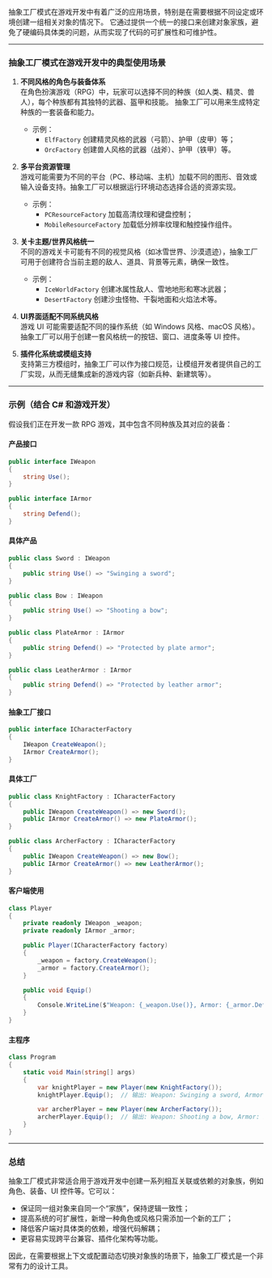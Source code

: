 抽象工厂模式在游戏开发中有着广泛的应用场景，特别是在需要根据不同设定或环境创建一组相关对象的情况下。
它通过提供一个统一的接口来创建对象家族，避免了硬编码具体类的问题，从而实现了代码的可扩展性和可维护性。

---

### 抽象工厂模式在游戏开发中的典型使用场景

1. **不同风格的角色与装备体系**  
   在角色扮演游戏（RPG）中，玩家可以选择不同的种族（如人类、精灵、兽人），每个种族都有其独特的武器、盔甲和技能。
   抽象工厂可以用来生成特定种族的一套装备和能力。
    - 示例：
        - `ElfFactory` 创建精灵风格的武器（弓箭）、护甲（皮甲）等；
        - `OrcFactory` 创建兽人风格的武器（战斧）、护甲（铁甲）等。

2. **多平台资源管理**  
   游戏可能需要为不同的平台（PC、移动端、主机）加载不同的图形、音效或输入设备支持。抽象工厂可以根据运行环境动态选择合适的资源实现。
    - 示例：
        - `PCResourceFactory` 加载高清纹理和键盘控制；
        - `MobileResourceFactory` 加载低分辨率纹理和触控操作组件。

3. **关卡主题/世界风格统一**  
   不同的游戏关卡可能有不同的视觉风格（如冰雪世界、沙漠遗迹），抽象工厂可用于创建符合当前主题的敌人、道具、背景等元素，确保一致性。
    - 示例：
        - `IceWorldFactory` 创建冰属性敌人、雪地地形和寒冰武器；
        - `DesertFactory` 创建沙虫怪物、干裂地面和火焰法术等。

4. **UI界面适配不同系统风格**  
   游戏 UI 可能需要适配不同的操作系统（如 Windows 风格、macOS 风格）。抽象工厂可以用于创建一套风格统一的按钮、窗口、进度条等 UI 控件。

5. **插件化系统或模组支持**  
   支持第三方模组时，抽象工厂可以作为接口规范，让模组开发者提供自己的工厂实现，从而无缝集成新的游戏内容（如新兵种、新建筑等）。

---

### 示例（结合 C# 和游戏开发）

假设我们正在开发一款 RPG 游戏，其中包含不同种族及其对应的装备：

#### 产品接口
```csharp
public interface IWeapon
{
    string Use();
}

public interface IArmor
{
    string Defend();
}
```


#### 具体产品
```csharp
public class Sword : IWeapon
{
    public string Use() => "Swinging a sword";
}

public class Bow : IWeapon
{
    public string Use() => "Shooting a bow";
}

public class PlateArmor : IArmor
{
    public string Defend() => "Protected by plate armor";
}

public class LeatherArmor : IArmor
{
    public string Defend() => "Protected by leather armor";
}
```


#### 抽象工厂接口
```csharp
public interface ICharacterFactory
{
    IWeapon CreateWeapon();
    IArmor CreateArmor();
}
```


#### 具体工厂
```csharp
public class KnightFactory : ICharacterFactory
{
    public IWeapon CreateWeapon() => new Sword();
    public IArmor CreateArmor() => new PlateArmor();
}

public class ArcherFactory : ICharacterFactory
{
    public IWeapon CreateWeapon() => new Bow();
    public IArmor CreateArmor() => new LeatherArmor();
}
```


#### 客户端使用
```csharp
class Player
{
    private readonly IWeapon _weapon;
    private readonly IArmor _armor;

    public Player(ICharacterFactory factory)
    {
        _weapon = factory.CreateWeapon();
        _armor = factory.CreateArmor();
    }

    public void Equip()
    {
        Console.WriteLine($"Weapon: {_weapon.Use()}, Armor: {_armor.Defend()}");
    }
}
```


#### 主程序
```csharp
class Program
{
    static void Main(string[] args)
    {
        var knightPlayer = new Player(new KnightFactory());
        knightPlayer.Equip();  // 输出: Weapon: Swinging a sword, Armor: Protected by plate armor

        var archerPlayer = new Player(new ArcherFactory());
        archerPlayer.Equip();  // 输出: Weapon: Shooting a bow, Armor: Protected by leather armor
    }
}
```


---

### 总结

抽象工厂模式非常适合用于游戏开发中创建一系列相互关联或依赖的对象族，例如角色、装备、UI 控件等。它可以：

- 保证同一组对象来自同一个“家族”，保持逻辑一致性；
- 提高系统的可扩展性，新增一种角色或风格只需添加一个新的工厂；
- 降低客户端对具体类的依赖，增强代码解耦；
- 更容易实现跨平台兼容、插件化架构等功能。

因此，在需要根据上下文或配置动态切换对象族的场景下，抽象工厂模式是一个非常有力的设计工具。